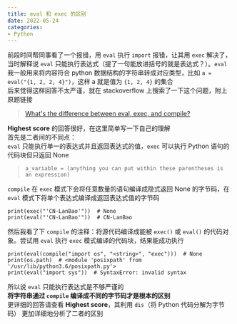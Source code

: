 ```yaml
---
title: eval 和 exec 的区别
date: 2022-05-24
categories: 
- Python
---
```



前段时间帮同事看了一个报错，用 `eval` 执行 `import` 报错，让其用 `exec` 解决了，当时解释说 `eval` 只能执行表达式（提了一句能放进括号的就是表达式？）。`eval` 我一般用来将内容符合 python 数据结构的字符串转成对应类型，比如 `a = eval("{1, 2, 2, 4}")`，这样 a 就是值为 `{1, 2, 4}` 的集合  
后来觉得这样回答不太严谨，就在 stackoverflow 上搜索了一下这个问题，附上原题链接  
> [What's the difference between eval, exec, and compile?](https://stackoverflow.com/questions/2220699/whats-the-difference-between-eval-exec-and-compile)  

**Highest score** 的回答很好，在这里简单写一下自己的理解  
首先是二者间的不同点：  
`eval` 只能执行单一的表达式并且返回表达式的值，`exec` 可以执行 Python 语句的代码块但只返回 None  
> `a_variable = (anything you can put within these parentheses is an expression)`  

`compile` 在 `exec` 模式下会将任意数量的语句编译成隐式返回 None 的字节码，在 `eval` 模式下将单个表达式编译成返回表达式值的字节码  
```
print(exec("'CN-LanBao'"))  # None
print(eval("'CN-LanBao'"))  # CN-LanBao

```


然后我看了下 `compile` 的注释：将源代码编译成能被 `exec()` 或 `eval()` 的代码对象。尝试用 `eval` 执行 `exec` 模式编译的代码块，结果能成功执行
```
print(eval(compile("import os", "<string>", "exec")))  # None
print(os.path)  # <module 'posixpath' from '/usr/lib/python3.6/posixpath.py'>
print(eval("import sys"))  # SyntaxError: invalid syntax

```
所以说 `eval` 只能执行表达式是不够严谨的  
**将字符串通过 `compile` 编译成不同的字节码才是根本的区别**  
更详细的回答请查看 **Highest score**，其利用 `dis`（将 Python 代码分解为字节码） 更加详细地分析了二者的区别
